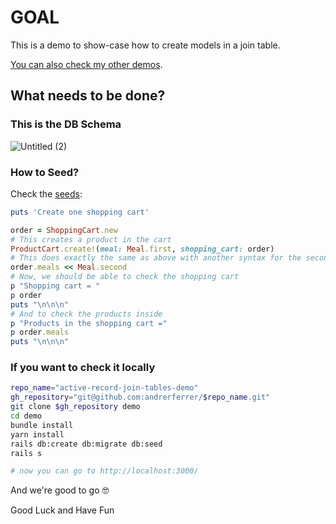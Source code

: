 # GOAL

This is a demo to show-case how to create models in a join table.

[You can also check my other demos](https://github.com/andrerferrer/dedemos/blob/master/README.md#ded%C3%A9mos).

## What needs to be done?

### This is the DB Schema
![Untitled (2)](https://user-images.githubusercontent.com/45776359/121184994-00af1800-c83c-11eb-8f80-9a17aa5345f7.png)

### How to Seed?
Check the [seeds](db/seeds.rb):

```ruby
puts 'Create one shopping cart'

order = ShoppingCart.new
# This creates a product in the cart
ProductCart.create!(meal: Meal.first, shopping_cart: order)
# This does exactly the same as above with another syntax for the second meal
order.meals << Meal.second
# Now, we should be able to check the shopping cart
p "Shopping cart = "
p order
puts "\n\n\n"
# And to check the products inside
p "Products in the shopping cart ="
p order.meals
puts "\n\n\n"
```

### If you want to check it locally
```sh
repo_name="active-record-join-tables-demo"
gh_repository="git@github.com:andrerferrer/$repo_name.git"
git clone $gh_repository demo
cd demo
bundle install
yarn install
rails db:create db:migrate db:seed
rails s

# now you can go to http://localhost:3000/
```

And we're good to go 🤓

Good Luck and Have Fun
